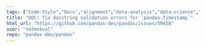 ```yaml
---
tags: ["Code-Style","Docs","alignment","data-analysis","data-science","flexible","pandas","python"]
title: "DOC: fix docstring validation errors for `pandas.Timestamp`"
html_url: "https://github.com/pandas-dev/pandas/issues/59458"
user: "natmokval"
repo: "pandas-dev/pandas"
---
```


